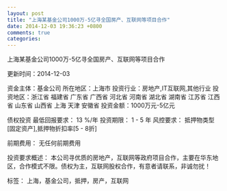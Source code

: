 ```yaml
---
layout: post
title: "上海某基金公司1000万-5亿寻全国房产、互联网等项目合作"
date: 2014-12-03 19:36:23 +0800
comments: true
categories: 
---
```

上海某基金公司1000万-5亿寻全国房产、互联网等项目合作



更新时间：2014-12-03

资金主体：基金公司
所在地区：上海市
投资行业：房地产,IT互联网,其他行业
投资地区：浙江省 福建省 广东省 广西省 河北省 河南省 湖北省 湖南省 江苏省 江西省 山东省 山西省 上海 天津 安徽省
投资金额：1000万元-5亿元

债权投资
最低回报要求：
                            13 %/年
                                                                                投资期限：
                            1 - 5 年
                                                                                                                                        风控要求：
                            抵押物类型[固定资产],抵押物折扣率[5 - 8折]

前期费用：
无任何前期费用

投资要求概述：
本公司寻优质的房地产，互联网等政府项目合作，主要在华东地区，合作模式不限。债权为主，互联网股权合作，有意者请联系，非诚勿扰！

标签：
上海，基金公司，抵押，房产，互联网

